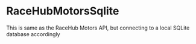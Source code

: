 # RaceHubMotorsSqlite
 This is same as the RaceHub Motors API, but connecting to a local SQLite database accordingly
